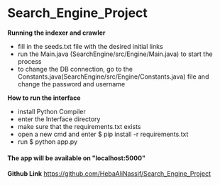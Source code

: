 # Search_Engine_Project

**Running the indexer and crawler**
- fill in the seeds.txt file with the desired initial links
- run the Main.java (SearchEngine/src/Engine/Main.java) to start the process
- to change the DB connection, go to the Constants.java(SearchEngine/src/Engine/Constants.java) file and change the password and username


**How to run the interface**
- install Python Compiler
- enter the Interface directory
- make sure that the requirements.txt exists 
- open a new cmd and enter $ pip install -r requirements.txt
- run $ python app.py

#### The app will be available on "localhost:5000"

**Github Link**
https://github.com/HebaAliNassif/Search_Engine_Project

